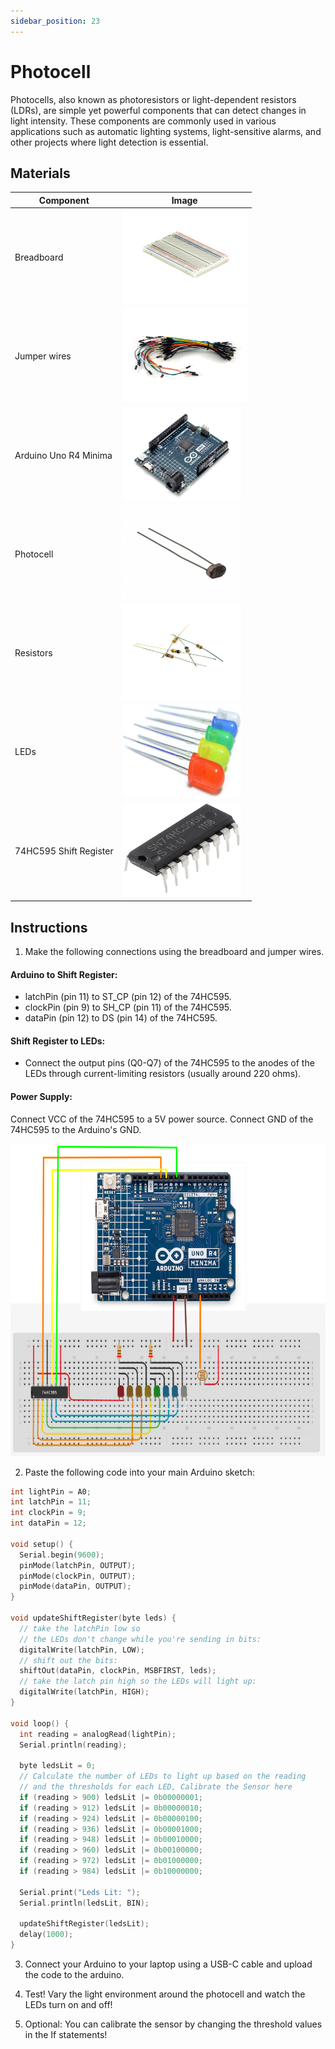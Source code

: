 ```yaml
---
sidebar_position: 23
---
```

# Photocell
Photocells, also known as photoresistors or light-dependent resistors (LDRs), are simple yet powerful components that can detect changes in light intensity. These components are commonly used in various applications such as automatic lighting systems, light-sensitive alarms, and other projects where light detection is essential.

## Materials
| Component                                   | Image                                                                                          |
|---------------------------------------------|------------------------------------------------------------------------------------------------|
| Breadboard                                  | <img src="/img/docs/UNO-R4-Starter-Kit/breadboard.webp" width="200" height="150" />       |
| Jumper wires                                | <img src="/img/docs/UNO-R4-Starter-Kit/jumper-wires.webp" width="200" height="150" />       |
| Arduino Uno R4 Minima                       | <img src="/img/docs/UNO-R4-Starter-Kit/arduino-r4-minima.webp" width="190" height="150" />               |
| Photocell                       | <img src="/img/docs/UNO-R4-Starter-Kit/photocell.webp" width="190" height="150" />               |
| Resistors                 | <img src="/img/docs/UNO-R4-Starter-Kit/resistors.webp" width="190" height="150" />               |
| LEDs                       | <img src="/img/docs/UNO-R4-Starter-Kit/LED.jpg" width="190" height="150" />               |
| 74HC595 Shift Register                       | <img src="/img/docs/UNO-R4-Starter-Kit/74HC595.png" width="190" height="150" />               |


## Instructions
1. Make the following connections using the breadboard and jumper wires.
#### Arduino to Shift Register:
- latchPin (pin 11) to ST_CP (pin 12) of the 74HC595.
- clockPin (pin 9) to SH_CP (pin 11) of the 74HC595.
- dataPin (pin 12) to DS (pin 14) of the 74HC595.

#### Shift Register to LEDs:
- Connect the output pins (Q0-Q7) of the 74HC595 to the anodes of the LEDs through current-limiting resistors (usually around 220 ohms).

#### Power Supply:
Connect VCC of the 74HC595 to a 5V power source.
Connect GND of the 74HC595 to the Arduino's GND.

<img src="/img/docs/UNO-R4-Starter-Kit/photocell.png" width="600" height="500" />

2. Paste the following code into your main Arduino sketch:
```cpp
int lightPin = A0;
int latchPin = 11;
int clockPin = 9;
int dataPin = 12;

void setup() {
  Serial.begin(9600);
  pinMode(latchPin, OUTPUT);
  pinMode(clockPin, OUTPUT);
  pinMode(dataPin, OUTPUT);
}

void updateShiftRegister(byte leds) {
  // take the latchPin low so
  // the LEDs don't change while you're sending in bits:
  digitalWrite(latchPin, LOW);
  // shift out the bits:
  shiftOut(dataPin, clockPin, MSBFIRST, leds);
  // take the latch pin high so the LEDs will light up:
  digitalWrite(latchPin, HIGH);
}

void loop() {
  int reading = analogRead(lightPin);
  Serial.println(reading);

  byte ledsLit = 0;
  // Calculate the number of LEDs to light up based on the reading
  // and the thresholds for each LED, Calibrate the Sensor here
  if (reading > 900) ledsLit |= 0b00000001;
  if (reading > 912) ledsLit |= 0b00000010;
  if (reading > 924) ledsLit |= 0b00000100;
  if (reading > 936) ledsLit |= 0b00001000;
  if (reading > 948) ledsLit |= 0b00010000;
  if (reading > 960) ledsLit |= 0b00100000;
  if (reading > 972) ledsLit |= 0b01000000;
  if (reading > 984) ledsLit |= 0b10000000;

  Serial.print("Leds Lit: ");
  Serial.println(ledsLit, BIN);

  updateShiftRegister(ledsLit);
  delay(1000);
}
```

3. Connect your Arduino to your laptop using a USB-C cable and upload the code to the arduino.

4. Test! Vary the light environment around the photocell and watch the LEDs turn on and off!

5. Optional: You can calibrate the sensor by changing the threshold values in the If statements!